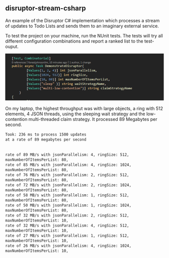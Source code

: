## disruptor-stream-csharp
An example of the Disruptor C# implementation which processes a stream of updates to Todo Lists and sends them to an imaginary external service.

To test the project on your machine, run the NUnit tests. The tests will try all different configuration combinations and report a ranked list to the test-ouput.

![nunit screenshot](https://github.com/forestjohnsonilm/disruptor-stream-csharp/blob/master/Screenshot.png?raw=true)

On my laptop, the highest throughput was with large objects, a ring with 512 elements, 4 JSON threads, using the sleeping wait strategy and the low-contention multi-threaded claim strategy. It processed 89 Megabytes per second. 

```
Took: 236 ms to process 1500 updates 
at a rate of 89 megabytes per second 


rate of 89 MB/s with jsonParallelism: 4, ringSize: 512, maxNumberOfItemsPerList: 80, 
rate of 85 MB/s with jsonParallelism: 4, ringSize: 1024, maxNumberOfItemsPerList: 80, 
rate of 76 MB/s with jsonParallelism: 2, ringSize: 512, maxNumberOfItemsPerList: 80, 
rate of 72 MB/s with jsonParallelism: 2, ringSize: 1024, maxNumberOfItemsPerList: 80, 
rate of 58 MB/s with jsonParallelism: 1, ringSize: 512, maxNumberOfItemsPerList: 80, 
rate of 50 MB/s with jsonParallelism: 1, ringSize: 1024, maxNumberOfItemsPerList: 80, 
rate of 32 MB/s with jsonParallelism: 2, ringSize: 512, maxNumberOfItemsPerList: 10, 
rate of 32 MB/s with jsonParallelism: 4, ringSize: 512, maxNumberOfItemsPerList: 10, 
rate of 27 MB/s with jsonParallelism: 1, ringSize: 512, maxNumberOfItemsPerList: 10, 
rate of 26 MB/s with jsonParallelism: 4, ringSize: 1024, maxNumberOfItemsPerList: 10,


```

